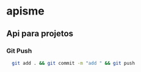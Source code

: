 # apisme

## Api para projetos

### Git Push
```sh
  git add . && git commit -m "add " && git push
```
